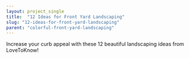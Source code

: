 ```yaml
---
layout: project_single
title:  "12 Ideas for Front Yard Landscaping"
slug: "12-ideas-for-front-yard-landscaping"
parent: "colorful-front-yard-landscaping"
---
```

Increase your curb appeal with these 12 beautiful landscaping ideas from LoveToKnow!